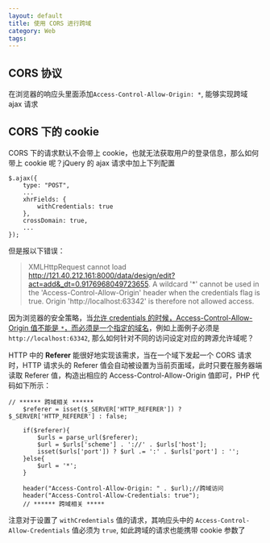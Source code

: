 ```yaml
---
layout: default
title: 使用 CORS 进行跨域
category: Web
tags: 
---
```


## CORS 协议
在浏览器的响应头里面添加`Access-Control-Allow-Origin: *`, 能够实现跨域 ajax 请求

## CORS 下的 cookie
CORS 下的请求默认不会带上 cookie，也就无法获取用户的登录信息，那么如何带上 cookie 呢？jQuery 的 ajax 请求中加上下列配置

```
$.ajax({
    type: "POST",
    ...
    xhrFields: {
        withCredentials: true
    },
    crossDomain: true,
    ...
});
```

但是报以下错误：

> XMLHttpRequest cannot load http://121.40.212.161:8000/data/design/edit?act=add&_dt=0.9176968049723655. A wildcard '*' cannot be used in the 'Access-Control-Allow-Origin' header when the credentials flag is true. Origin 'http://localhost:63342' is therefore not allowed access. 

因为浏览器的安全策略，当[允许 credentials 的时候，Access-Control-Allow-Origin 值不能是 `*`，而必须是一个指定的域名](http://stackoverflow.com/questions/19743396/cors-cannot-use-wildcard-in-access-control-allow-origin-when-credentials-flag-i)，例如上面例子必须是`http://localhost:63342`, 那么如何针对不同的访问设定对应的跨源允许域呢？

HTTP 中的 **Referer** 能很好地实现该需求，当在一个域下发起一个 CORS 请求时，HTTP 请求头的 Referer 值会自动被设置为当前页面域，此时只要在服务器端读取 Referer 值，构造出相应的 Access-Control-Allow-Origin 值即可，PHP 代码如下所示：

```
// ****** 跨域相关 ******
    $referer = isset($_SERVER['HTTP_REFERER']) ? $_SERVER['HTTP_REFERER'] : false;

    if($referer){
        $urls = parse_url($referer);
        $url = $urls['scheme'] . '://' . $urls['host'];
        isset($urls['port']) ? $url .= ':' . $urls['port'] : '';
    }else{
        $url = '*';
    }

    header("Access-Control-Allow-Origin: " . $url);//跨域访问
    header("Access-Control-Allow-Credentials: true");
    // ****** 跨域相关 *****
```

注意对于设置了 `withCredentials` 值的请求，其响应头中的 `Access-Control-Allow-Credentials` 值必须为 `true`, 如此跨域的请求也能携带 cookie 参数了
